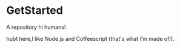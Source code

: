 # GetStarted
A repository 
hi humans!

hubt here,I like Node.js and Coffeescript (that's what i'm made of!).
